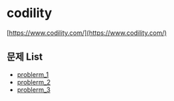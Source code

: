 # codility
[https://www.codility.com/](https://www.codility.com/)

## 문제 List
+ [problerm_1](./problem_1.py)
+ [problerm_2](./problem_2.py)
+ [problerm_3](./problem_3.py)
